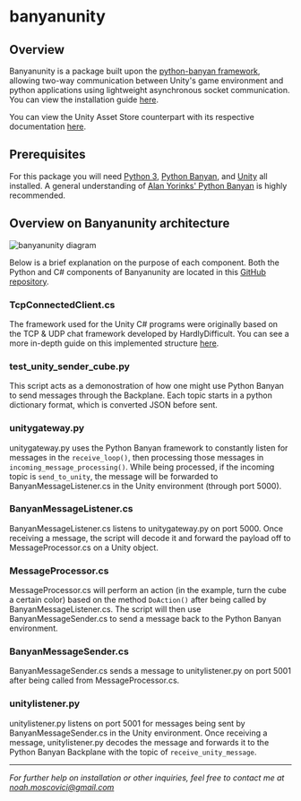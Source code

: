 # banyanunity

## Overview

Banyanunity is a package built upon the [python-banyan framework](https://mryslab.github.io/python_banyan/), allowing two-way communication between Unity's game environment and python applications using lightweight asynchronous socket communication. You can view the installation guide [here](https://github.com/NoahMoscovici/banyanunity/blob/master/Installation%20Guide.md).

You can view the Unity Asset Store counterpart with its respective documentation [here](https://assetstore.unity.com/packages/tools/integration/banyan-unity-124623).

## Prerequisites
For this package you will need [Python 3](https://www.python.org/downloads/release/python-354/), [Python Banyan](https://mryslab.github.io/python_banyan/install/), and [Unity](https://store.unity.com/) all installed. A general understanding of [Alan Yorinks' Python Banyan](https://mryslab.github.io/python_banyan/) is highly recommended.

## Overview on Banyanunity architecture
![banyanunity diagram](https://github.com/NoahMoscovici/unitybanyan/blob/master/banyanunity.png)

Below is a brief explanation on the purpose of each component. Both the Python and C# components of Banyanunity are located in this [GitHub repository](https://github.com/NoahMoscovici/banyanunity/tree/master/banyanunity).

### TcpConnectedClient.cs
The framework used for the Unity C# programs were originally based on the TCP & UDP chat framework developed by HardlyDifficult. You can see a more in-depth guide on this implemented structure [here](https://www.youtube.com/watch?v=MW91_l2dnnU&ab_channel=HardlyDifficult).

### test_unity_sender_cube.py
This script acts as a demonostration of how one might use Python Banyan to send messages through the Backplane. Each topic starts in a python dictionary format, which is converted JSON before sent.

### unitygateway.py
unitygateway.py uses the Python Banyan framework to constantly listen for messages in the `receive_loop()`, then processing those messages in `incoming_message_processing()`. While being processed, if the incoming topic is `send_to_unity`, the message will be forwarded to BanyanMessageListener.cs in the Unity environment (through port 5000).

### BanyanMessageListener.cs
BanyanMessageListener.cs listens to unitygateway.py on port 5000. Once receiving a message, the script will decode it and forward the payload off to MessageProcessor.cs on a Unity object.

### MessageProcessor.cs
MessageProcessor.cs will perform an action (in the example, turn the cube a certain color) based on the method `DoAction()` after being called by BanyanMessageListener.cs. The script will then use BanyanMessageSender.cs to send a message back to the Python Banyan environment.

### BanyanMessageSender.cs
BanyanMessageSender.cs sends a message to unitylistener.py on port 5001 after being called from MessageProcessor.cs. 

### unitylistener.py
unitylistener.py listens on port 5001 for messages being sent by BanyanMessageSender.cs in the Unity environment. Once receiving a message, unitylistener.py decodes the message and forwards it to the Python Banyan Backplane with the topic of `receive_unity_message`.

---
*For further help on installation or other inquiries, feel free to contact me at noah.moscovici@gmail.com*
